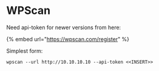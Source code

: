 # WPScan

Need api-token for newer versions from here:

{% embed url="https://wpscan.com/register" %}

Simplest form:

```
wpscan --url http://10.10.10.10 --api-token <<INSERT>>
```
